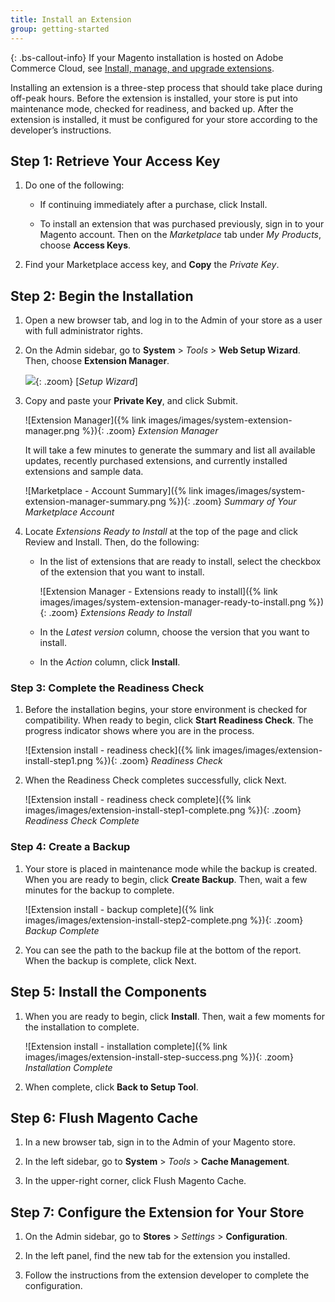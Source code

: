 ```yaml
---
title: Install an Extension
group: getting-started
---
```


{: .bs-callout-info}
If your Magento installation is hosted on Adobe Commerce Cloud, see [Install, manage, and upgrade extensions][1].

Installing an extension is a three-step process that should take place during off-peak hours. Before the extension is installed, your store is put into maintenance mode, checked for readiness, and backed up. After the extension is installed, it must be configured for your store according to the developer’s instructions.

## Step 1: Retrieve Your Access Key

1. Do one of the following:

    - If continuing immediately after a purchase, click <span class="btn">Install</span>.

    - To install an extension that was purchased previously, sign in to your Magento account. Then on the _Marketplace_ tab under _My Products_, choose **Access Keys**.

1. Find your Marketplace access key, and **Copy** the _Private Key_.

## Step 2: Begin the Installation

1. Open a new browser tab, and log in to the Admin of your store as a user with full administrator rights.

1. On the Admin sidebar, go to **System** > _Tools_ > **Web Setup Wizard**.  Then, choose **Extension Manager**.

   ![]({% link images/images/web-setup-wizard-tiles.png %}){: .zoom}
    [_Setup Wizard_]

1. Copy and paste your **Private Key**, and click <span class="btn">Submit</span>.

    ![Extension Manager]({% link images/images/system-extension-manager.png %}){: .zoom}
    _Extension Manager_

    It will take a few minutes to generate the summary and list all available updates, recently purchased extensions, and currently installed extensions and sample data.

    ![Marketplace - Account Summary]({% link images/images/system-extension-manager-summary.png %}){: .zoom}
     _Summary of Your Marketplace Account_

1. Locate _Extensions Ready to Install_ at the top of the page and click <span class="btn">Review and Install</span>. Then, do the following:

    - In the list of extensions that are ready to install, select the checkbox of the extension that you want to install.

        ![Extension Manager - Extensions ready to install]({% link images/images/system-extension-manager-ready-to-install.png %}){: .zoom}
        _Extensions Ready to Install_

    - In the _Latest version_ column, choose the version that you want to install.

    - In the _Action_ column, click **Install**.

### Step 3: Complete the Readiness Check

1. Before the installation begins, your store environment is checked for compatibility. When ready to begin, click **Start Readiness Check**. The progress indicator shows where you are in the process.

    ![Extension install - readiness check]({% link images/images/extension-install-step1.png %}){: .zoom}
    _Readiness Check_

1. When the Readiness Check completes successfully, click <span class="btn">Next</span>.

    ![Extension install - readiness check complete]({% link images/images/extension-install-step1-complete.png %}){: .zoom}
    _Readiness Check Complete_

### Step 4: Create a Backup

1. Your store is placed in maintenance mode while the backup is created. When you are ready to begin, click **Create Backup**. Then, wait a few minutes for the backup to complete.

    ![Extension install - backup complete]({% link images/images/extension-install-step2-complete.png %}){: .zoom}
    _Backup Complete_

1. You can see the path to the backup file at the bottom of the report. When the backup is complete, click <span class="btn">Next</span>.

## Step 5: Install the Components

1. When you are ready to begin, click **Install**. Then, wait a few moments for the installation to complete.

    ![Extension install - installation complete]({% link images/images/extension-install-step-success.png %}){: .zoom}
    _Installation Complete_

1. When complete, click **Back to Setup Tool**.

## Step 6: Flush Magento Cache

1. In a new browser tab, sign in to the Admin of your Magento store.

1. In the left sidebar, go to **System** > _Tools_ > **Cache Management**.

1. In the upper-right corner, click <span class="btn">Flush Magento Cache</span>.

## Step 7: Configure the Extension for Your Store

1. On the Admin sidebar, go to **Stores** > _Settings_ > **Configuration**.

1. In the left panel, find the new tab for the extension you installed.

1. Follow the instructions from the extension developer to complete the configuration.

[1]: https://devdocs.magento.com/cloud/howtos/install-components.html
